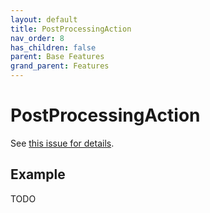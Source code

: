 ```yaml
---
layout: default
title: PostProcessingAction
nav_order: 8
has_children: false
parent: Base Features
grand_parent: Features
---
```


# PostProcessingAction

See [this issue for details](https://github.com/ardalis/Specification/pull/56).

## Example

TODO
